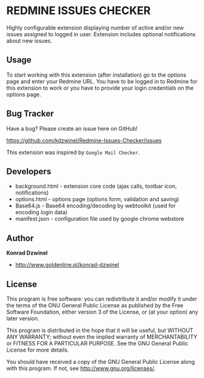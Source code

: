 REDMINE ISSUES CHECKER
======================

Highly configurable extension displaying number of active and/or new issues assigned to logged in user. Extension includes optional notifications about new issues.

Usage
-----

To start working with this extension (after installation) go to the options page and enter your Redmine URL. You have to be logged in to Redmine for this extension to work or you have to provide your login credentials on the options page.

Bug Tracker
-----------

Have a bug? Please create an issue here on GitHub!

https://github.com/kdzwinel/Redmine-Issues-Checker/issues

This extension was inspired by `Google Mail Checker`.

Developers
----------
+ background.html - extension core code (ajax calls, toolbar icon, notifications)
+ options.html - options page (options form, validation and saving)
+ Base64.js - Base64 encoding/decoding by webtoolkit (used for encoding login data)
+ manifest.json - configuration file used by google chrome webstore

Author
------

**Konrad Dzwinel**

+ http://www.goldenline.pl/konrad-dzwinel

License
-------

This program is free software: you can redistribute it and/or modify
it under the terms of the GNU General Public License as published by
the Free Software Foundation, either version 3 of the License, or
(at your option) any later version.

This program is distributed in the hope that it will be useful,
but WITHOUT ANY WARRANTY; without even the implied warranty of
MERCHANTABILITY or FITNESS FOR A PARTICULAR PURPOSE.  See the
GNU General Public License for more details.

You should have received a copy of the GNU General Public License
along with this program.  If not, see <http://www.gnu.org/licenses/>.